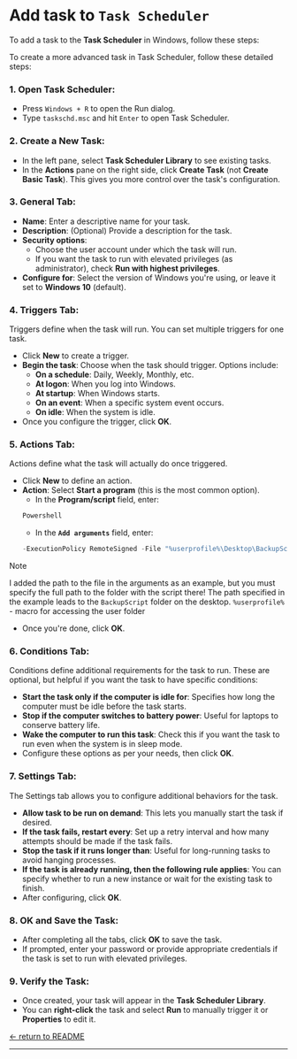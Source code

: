 # Add task to `Task Scheduler`

To add a task to the **Task Scheduler** in Windows, follow these steps:

To create a more advanced task in Task Scheduler, follow these detailed steps:

### 1. **Open Task Scheduler:**
   - Press `Windows + R` to open the Run dialog.
   - Type `taskschd.msc` and hit `Enter` to open Task Scheduler.

### 2. **Create a New Task:**
   - In the left pane, select **Task Scheduler Library** to see existing tasks.
   - In the **Actions** pane on the right side, click **Create Task** (not **Create Basic Task**). This gives you more control over the task's configuration.

### 3. **General Tab:**
   - **Name**: Enter a descriptive name for your task.
   - **Description**: (Optional) Provide a description for the task.
   - **Security options**:
     - Choose the user account under which the task will run.
     - If you want the task to run with elevated privileges (as administrator), check **Run with highest privileges**.
   - **Configure for**: Select the version of Windows you're using, or leave it set to **Windows 10** (default).

### 4. **Triggers Tab:**
   Triggers define when the task will run. You can set multiple triggers for one task.
   - Click **New** to create a trigger.
   - **Begin the task**: Choose when the task should trigger. Options include:
     - **On a schedule**: Daily, Weekly, Monthly, etc.
     - **At logon**: When you log into Windows.
     - **At startup**: When Windows starts.
     - **On an event**: When a specific system event occurs.
     - **On idle**: When the system is idle.
   - Once you configure the trigger, click **OK**.

### 5. **Actions Tab:**
   Actions define what the task will actually do once triggered.
   - Click **New** to define an action.
   - **Action**: Select **Start a program** (this is the most common option).
     - In the **Program/script** field, enter:
     ```cmd
     Powershell
     ```
     - In the  **`Add arguments`** field, enter:
     ```Powershell
     -ExecutionPolicy RemoteSigned -File "%userprofile%\Desktop\BackupScript\backup_script_ru.ps1"
     ```
> [!NOTE]
>I added the path to the file in the arguments as an example, but you must specify the full path to the folder with the script there! The path specified in the example leads to the `BackupScript` folder on the desktop. `%userprofile%` - macro for accessing the user folder

   - Once you're done, click **OK**.

### 6. **Conditions Tab:**
   Conditions define additional requirements for the task to run. These are optional, but helpful if you want the task to have specific conditions:
   - **Start the task only if the computer is idle for**: Specifies how long the computer must be idle before the task starts.
   - **Stop if the computer switches to battery power**: Useful for laptops to conserve battery life.
   - **Wake the computer to run this task**: Check this if you want the task to run even when the system is in sleep mode.
   - Configure these options as per your needs, then click **OK**.

### 7. **Settings Tab:**
   The Settings tab allows you to configure additional behaviors for the task.
   - **Allow task to be run on demand**: This lets you manually start the task if desired.
   - **If the task fails, restart every**: Set up a retry interval and how many attempts should be made if the task fails.
   - **Stop the task if it runs longer than**: Useful for long-running tasks to avoid hanging processes.
   - **If the task is already running, then the following rule applies**: You can specify whether to run a new instance or wait for the existing task to finish.
   - After configuring, click **OK**.

### 8. **OK and Save the Task:**
   - After completing all the tabs, click **OK** to save the task.
   - If prompted, enter your password or provide appropriate credentials if the task is set to run with elevated privileges.

### 9. **Verify the Task:**
   - Once created, your task will appear in the **Task Scheduler Library**.
   - You can **right-click** the task and select **Run** to manually trigger it or **Properties** to edit it.

[<- return to README](/README.md)

---